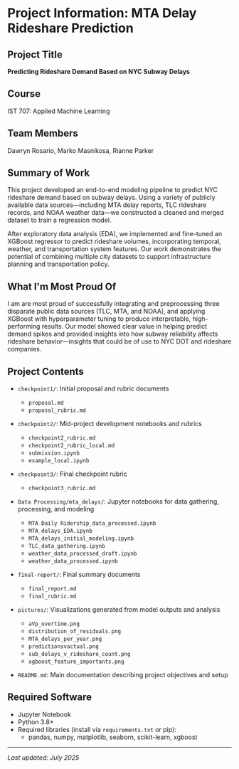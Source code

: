 # Project Information: MTA Delay Rideshare Prediction

## Project Title
**Predicting Rideshare Demand Based on NYC Subway Delays**

## Course
IST 707: Applied Machine Learning

## Team Members
Dawryn Rosario, Marko Masnikosa, Rianne Parker

## Summary of Work
This project developed an end-to-end modeling pipeline to predict NYC rideshare demand based on subway delays. Using a variety of publicly available data sources—including MTA delay reports, TLC rideshare records, and NOAA weather data—we constructed a cleaned and merged dataset to train a regression model. 

After exploratory data analysis (EDA), we implemented and fine-tuned an XGBoost regressor to predict rideshare volumes, incorporating temporal, weather, and transportation system features. Our work demonstrates the potential of combining multiple city datasets to support infrastructure planning and transportation policy.

## What I'm Most Proud Of
I am are most proud of successfully integrating and preprocessing three disparate public data sources (TLC, MTA, and NOAA), and applying XGBoost with hyperparameter tuning to produce interpretable, high-performing results. Our model showed clear value in helping predict demand spikes and provided insights into how subway reliability affects rideshare behavior—insights that could be of use to NYC DOT and rideshare companies.

## Project Contents

- `checkpoint1/`: Initial proposal and rubric documents  
  - `proposal.md`  
  - `proposal_rubric.md`  

- `checkpoint2/`: Mid-project development notebooks and rubrics  
  - `checkpoint2_rubric.md`  
  - `checkpoint2_rubric_local.md`  
  - `submission.ipynb`  
  - `example_local.ipynb`  

- `checkpoint3/`: Final checkpoint rubric  
  - `checkpoint3_rubric.md`  

- `Data Processing/mta_delays/`: Jupyter notebooks for data gathering, processing, and modeling  
  - `MTA Daily Ridership_data_processed.ipynb`  
  - `MTA_delays_EDA.ipynb`  
  - `MTA_delays_initial_modeling.ipynb`  
  - `TLC_data_gathering.ipynb`  
  - `weather_data_processed_draft.ipynb`  
  - `weather_data_processed.ipynb`  

- `final-report/`: Final summary documents  
  - `final_report.md`  
  - `final_rubric.md`  

- `pictures/`: Visualizations generated from model outputs and analysis  
  - `aVp_overtime.png`  
  - `distribution_of_residuals.png`  
  - `MTA_delays_per_year.png`  
  - `predictionsvactual.png`  
  - `sub_delays_v_rideshare_count.png`  
  - `xgboost_feature_importants.png`  

- `README.md`: Main documentation describing project objectives and setup

## Required Software
- Jupyter Notebook
- Python 3.8+
- Required libraries (install via `requirements.txt` or pip):
  - pandas, numpy, matplotlib, seaborn, scikit-learn, xgboost

---

_Last updated: July 2025_